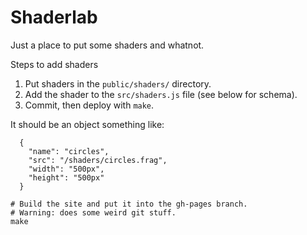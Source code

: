 # Shaderlab

Just a place to put some shaders and whatnot.

Steps to add shaders

1. Put shaders in the `public/shaders/` directory.
2. Add the shader to the `src/shaders.js` file (see below for schema).
3. Commit, then deploy with `make`.

It should be an object something like:

```
  {
    "name": "circles",
    "src": "/shaders/circles.frag",
    "width": "500px",
    "height": "500px"
  }
```

```
# Build the site and put it into the gh-pages branch.
# Warning: does some weird git stuff.
make
```